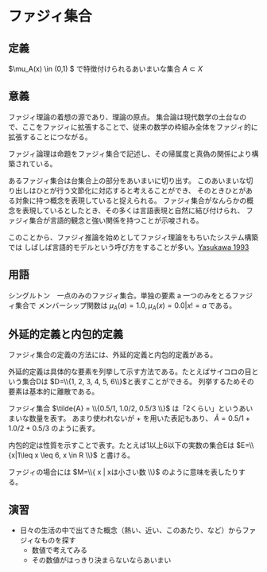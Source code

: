 # ファジィ集合

## 定義

$\mu_A(x) \in (0,1) $
  で特徴付けられるあいまいな集合 $A \subset X$

## 意義
ファジィ理論の着想の源であり、理論の原点。
集合論は現代数学の土台なので、ここをファジィに拡張することで、従来の数学の枠組み全体をファジィ的に拡張することにつながる。

ファジィ論理は命題をファジィ集合で記述し、その帰属度と真偽の関係により構築されている。

あるファジィ集合は台集合上の部分をあいまいに切り出す。
このあいまいな切り出しはひとが行う文節化に対応すると考えることができ、
そのときひとがある対象に持つ概念を表現していると捉えられる。
ファジィ集合がなんらかの概念を表現しているとしたとき、その多くは言語表現と自然に結び付けられ、
ファジィ集合が言語的観念と強い関係を持つことが示唆される。

このことから、ファジィ推論を始めとしてファジィ理論をもちいたシステム構築では
しばしば言語的モデルという呼び方をすることが多い。[Yasukawa 1993](https://ieeexplore.ieee.org/document/390281)

## 用語
シングルトン　一点のみのファジィ集合。単独の要素 a 一つのみをとるファジィ集合で
メンバーシップ関数は
$\mu_A(a) = 1.0,\mu_A(x)=0.0|x!=a$ 
である。

## 外延的定義と内包的定義
ファジィ集合の定義の方法には、外延的定義と内包的定義がある。

外延的定義は具体的な要素を列挙して示す方法である。たとえばサイコロの目という集合Dは $D=\\{1, 2, 3, 4, 5, 6\\}$と表すことができる。
列挙するためその要素は基本的に離散である。

ファジィ集合 $\tilde{A} = \\{0.5/1, 1.0/2, 0.5/3 \\}$ は「2くらい」というあいまいな数量を表す。
あまり使われないが $+$ を用いた表記もあり、 $\tilde{A} = 0.5/1 + 1.0/2 + 0.5/3$ のように表す。

内包的定は性質を示すことで表す。たとえば1以上6以下の実数の集合Eは $E=\\{x|1\leq x \leq 6, x \in R \\}$ と書ける。

ファジィの場合には $M=\\{ x | xは小さい数 \\}$ のように意味を表したりする。

## 演習
- 日々の生活の中で出てきた概念（熱い、近い、このあたり、など）からファジィなものを探す
  - 数値で考えてみる
  - その数値がはっきり決まらないならあいまい
